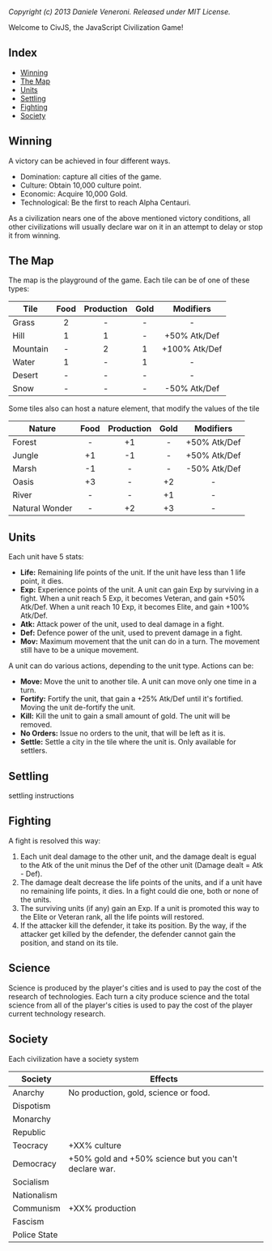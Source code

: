 _Copyright (c) 2013 Daniele Veneroni. Released under MIT License._

Welcome to CivJS, the JavaScript Civilization Game!

## Index
* [Winning](#winning)
* [The Map](#the-map)
* [Units](#units)
* [Settling](#settling)
* [Fighting](#fighting)
* [Society](#society)

## Winning
A victory can be achieved in four different ways.

* Domination: capture all cities of the game.
* Culture: Obtain 10,000 culture point.
* Economic: Acquire 10,000 Gold.
* Technological: Be the first to reach Alpha Centauri. 

As a civilization nears one of the above mentioned victory conditions, all other civilizations will usually declare war on it in an attempt to delay or stop it from winning.

## The Map
The map is the playground of the game. Each tile can be of one of these types:

Tile | Food | Production | Gold | Modifiers
--- | :---: | :---: | :---: | :---:
Grass | 2 | - | - | -
Hill | 1 | 1 | - | +50% Atk/Def
Mountain | - | 2 | 1 | +100% Atk/Def
Water | 1 | - | 1 | -
Desert | - | - | - | -
Snow | - | - | - | -50% Atk/Def

Some tiles also can host a nature element, that modify the values of the tile

Nature | Food | Production | Gold | Modifiers
--- | :---: | :---: | :---: | :---:
Forest | - | +1 | - | +50% Atk/Def
Jungle | +1 | -1 | - | +50% Atk/Def
Marsh | -1 | - | - | -50% Atk/Def
Oasis | +3 | - | +2 | -
River | - | - | +1 | -
Natural Wonder | - | +2 | +3 | -

## Units
Each unit have 5 stats:

* **Life:** Remaining life points of the unit. If the unit have less than 1 life point, it dies.
* **Exp:** Experience points of the unit. A unit can gain Exp by surviving in a fight. When a unit reach 5 Exp, it becomes Veteran, and gain +50% Atk/Def. When a unit reach 10 Exp, it becomes Elite, and gain +100% Atk/Def.
* **Atk:** Attack power of the unit, used to deal damage in a fight.
* **Def:** Defence power of the unit, used to prevent damage in a fight.
* **Mov:** Maximum movement that the unit can do in a turn. The movement still have to be a unique movement.

A unit can do various actions, depending to the unit type. Actions can be:

* **Move:** Move the unit to another tile. A unit can move only one time in a turn.
* **Fortify:** Fortify the unit, that gain a +25% Atk/Def until it's fortified. Moving the unit de-fortify the unit.
* **Kill:** Kill the unit to gain a small amount of gold. The unit will be removed.
* **No Orders:** Issue no orders to the unit, that will be left as it is.
* **Settle:** Settle a city in the tile where the unit is. Only available for settlers.

## Settling
settling instructions

## Fighting
A fight is resolved this way:

1. Each unit deal damage to the other unit, and the damage dealt is egual to the Atk of the unit minus the Def of the other unit (Damage dealt = Atk - Def).
2. The damage dealt decrease the life points of the units, and if a unit have no remaining life points, it dies. In a fight could die one, both or none of the units.
3. The surviving units (if any) gain an Exp. If a unit is promoted this way to the Elite or Veteran rank, all the life points will restored.
4. If the attacker kill the defender, it take its position. By the way, if the attacker get killed by the defender, the defender cannot gain the position, and stand on its tile.

## Science
Science is produced by the player's cities and is used to pay the cost of the research of technologies.
Each turn a city produce science and the total science from all of the player's cities is used to pay the cost of the player current technology research.

## Society
Each civilization have a society system

Society | Effects
--- | --- 
Anarchy | No production, gold, science or food.
Dispotism | 
Monarchy | 
Republic | 
Teocracy | +XX% culture
Democracy | +50% gold and +50% science but you can't declare war.
Socialism | 
Nationalism | 
Communism | +XX% production
Fascism | 
Police State | 
